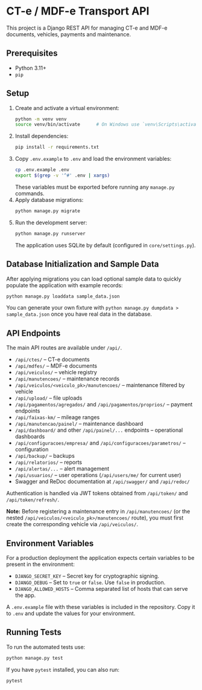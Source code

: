 # CT-e / MDF-e Transport API

This project is a Django REST API for managing CT-e and MDF-e documents, vehicles, payments and maintenance.

## Prerequisites

- Python 3.11+
- `pip`

## Setup

1. Create and activate a virtual environment:
   ```bash
   python -m venv venv
   source venv/bin/activate      # On Windows use `venv\Scripts\activate`
   ```
2. Install dependencies:
   ```bash
   pip install -r requirements.txt
   ```
3. Copy `.env.example` to `.env` and load the environment variables:
   ```bash
   cp .env.example .env
   export $(grep -v '^#' .env | xargs)
   ```
   These variables must be exported before running any `manage.py` commands.
4. Apply database migrations:
   ```bash
   python manage.py migrate
   ```
5. Run the development server:
   ```bash
   python manage.py runserver
   ```
   The application uses SQLite by default (configured in `core/settings.py`).

## Database Initialization and Sample Data

After applying migrations you can load optional sample data to quickly populate
the application with example records:

```bash
python manage.py loaddata sample_data.json
```

You can generate your own fixture with `python manage.py dumpdata > sample_data.json`
once you have real data in the database.

## API Endpoints

The main API routes are available under `/api/`.

- `/api/ctes/` – CT-e documents
- `/api/mdfes/` – MDF-e documents
- `/api/veiculos/` – vehicle registry
- `/api/manutencoes/` – maintenance records
- `/api/veiculos/<veiculo_pk>/manutencoes/` – maintenance filtered by vehicle
- `/api/upload/` – file uploads
- `/api/pagamentos/agregados/` and `/api/pagamentos/proprios/` – payment endpoints
- `/api/faixas-km/` – mileage ranges
- `/api/manutencao/painel/` – maintenance dashboard
- `/api/dashboard/` and other `/api/painel/...` endpoints – operational dashboards
- `/api/configuracoes/empresa/` and `/api/configuracoes/parametros/` – configuration
- `/api/backup/` – backups
- `/api/relatorios/` – reports
- `/api/alertas/...` – alert management
- `/api/usuarios/` – user operations (`/api/users/me/` for current user)
- Swagger and ReDoc documentation at `/api/swagger/` and `/api/redoc/`

Authentication is handled via JWT tokens obtained from `/api/token/` and `/api/token/refresh/`.

**Note:** Before registering a maintenance entry in `/api/manutencoes/` (or the nested `/api/veiculos/<veiculo_pk>/manutencoes/` route), you must first create the corresponding vehicle via `/api/veiculos/`.

## Environment Variables

For a production deployment the application expects certain variables to be present in the environment:

- `DJANGO_SECRET_KEY` – Secret key for cryptographic signing.
- `DJANGO_DEBUG` – Set to `true` or `false`. Use `false` in production.
- `DJANGO_ALLOWED_HOSTS` – Comma separated list of hosts that can serve the app.

A `.env.example` file with these variables is included in the repository. Copy it
to `.env` and update the values for your environment.

## Running Tests

To run the automated tests use:

```bash
python manage.py test
```

If you have `pytest` installed, you can also run:

```bash
pytest
```
